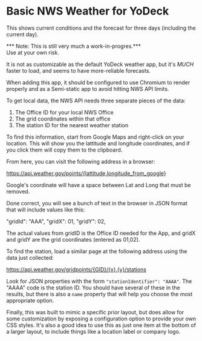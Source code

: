 # Basic NWS Weather for YoDeck

This shows current conditions and the forecast for three days (including the current day).

*** Note: This is still very much a work-in-progres.***  
Use at your own risk.

It is not as customizable as the default YoDeck weather app, but it's _MUCH_ faster to load, and seems to have more-reliable forecasts.

When adding this app, it should be configured to use Chromium to render properly and as a Semi-static app to avoid hitting NWS API limits.

To get local data, the NWS API needs three separate pieces of the data:

1. The Office ID for your local NWS Office
2. The grid coordinates within that office
3. The station ID for the nearest weather station

To find this information, start from Google Maps and right-click on your location. This will show you the lattitude and longitude coordinates, and if you click them will copy them to the clipboard.

From here, you can visit the following address in a browser:

https://api.weather.gov/points/{lattitude,longitude_from_google}

Google's coordinate will have a space between Lat and Long that must be removed.

Done correct, you will see a bunch of text in the browser in JSON format that will include values like this:

   "gridId": "AAA",
	"gridX": 01,
	"gridY": 02,
	
The actual values from gridID is the Office ID needed for the App, and gridX and gridY are the grid coordinates (entered as 01,02).

To find the station, load a similar page at the following address using the data just collected:

https://api.weather.gov/gridpoints/{GID}/{x},{y}/stations

Look for JSON properties with the form `"stationIdentifier": "AAAA"`. The "AAAA" code is the station ID. You should have several of these in the results, but there is also a `name` property that will help you choose the most appropriate option.

Finally, this was built to mimic a specific prior layout, but does allow for some customization by exposing a configuration option to provide your own CSS styles.
It's also a good idea to use this as just one item at the bottom of a larger layout, to include things like a location label or company logo.
